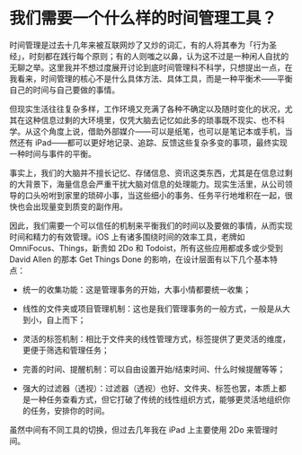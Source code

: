 # 我们需要一个什么样的时间管理工具？

时间管理是过去十几年来被互联网炒了又炒的词汇，有的人将其奉为「行为圣经」，时刻都在践行每个原则；有的人则嗤之以鼻，认为这不过是一种闲人自扰的无聊之举。这里我并不想过度展开讨论到底时间管理科不科学，只想提出一点，在我看来，时间管理的核心不是什么具体方法、具体工具，而是一种平衡术——平衡自己的时间与自己要做的事情。

但现实生活往往复杂多样，工作环境又充满了各种不确定以及随时变化的状况，尤其在这种信息过剩的大环境里，仅凭大脑去记忆如此多的琐事既不现实、也不科学。从这个角度上说，借助外部媒介——可以是纸笔，也可以是笔记本或手机，当然还有 iPad——都可以更好地记录、追踪、反馈这些复杂多变的事项，最终实现一种时间与事件的平衡。

事实上，我们的大脑并不擅长记忆、存储信息、资讯这类东西，尤其是在信息过剩的大背景下，海量信息会严重干扰大脑对信息的处理能力。现实生活里，从公司领导的口头吩咐到家里的琐碎小事，当这些细小的事务、任务平行地堆积在一起，很快也会出现量变到质变的副作用。

因此，我们需要一个可以信任的机制来平衡我们的时间以及要做的事情，从而实现时间和精力的有效管理。iOS 上有诸多围绕时间的效率工具，老牌如 OmniFocus、Things，新贵如 2Do 和 Todoist，所有这些应用都或多或少受到 David Allen 的那本 Get Things Done 的影响，在设计层面有以下几个基本特点：

- 统一的收集功能：这是管理事务的开始，大事小情都要统一收集；

- 线性的文件夹或项目管理机制：这也是我们管理事务的一般方式，一般是从大到小，自上而下；

- 灵活的标签机制：相比于文件夹的线性管理方式，标签提供了更灵活的维度，更便于筛选和管理任务；

- 完善的时间、提醒机制：可以自由设置开始/结束时间、什么时候提醒等等；

- 强大的过滤器（透视）：过滤器（透视）也好、文件夹、标签也罢，本质上都是一种任务查看方式，但它打破了传统的线性组织方式，能够更灵活地组织你的任务，安排你的时间。


虽然中间有不同工具的切换，但过去几年我在 iPad 上主要使用 2Do 来管理时间。


